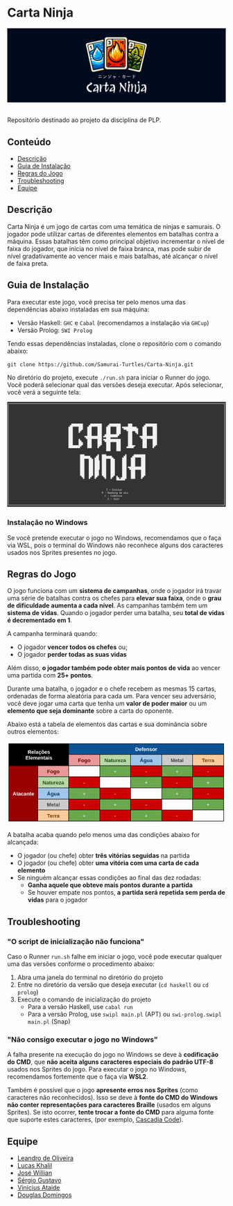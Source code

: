 # Carta Ninja

<div style="width: 100%; display: flex; justify-content: center; margin-bottom: 32px">
  <img src="./public/imgs/banner.png" alt="Banner" />
</div>

Repositório destinado ao projeto da disciplina de PLP.

## Conteúdo

- [Descrição](#descrição)
- [Guia de Instalação](#guia-de-instalação)
- [Regras do Jogo](#regras-do-jogo)
- [Troubleshooting](#troubleshooting)
- [Equipe](#equipe)

## Descrição

Carta Ninja é um jogo de cartas com uma temática de ninjas e samurais. O jogador
pode utilizar cartas de diferentes elementos em batalhas contra a máquina.
Essas batalhas têm como principal objetivo incrementar o nível de faixa do
jogador, que inicia no nível de faixa branca, mas pode subir de nível
gradativamente ao vencer mais e mais batalhas, até alcançar o nível de faixa
preta.

## Guia de Instalação

Para executar este jogo, você precisa ter pelo menos uma das dependências abaixo
instaladas em sua máquina:

- Versão Haskell: `GHC` e `Cabal` (recomendamos a instalação via `GHCup`)
- Versão Prolog: `SWI Prolog`

Tendo essas dependências instaladas, clone o repositório com o comando abaixo:

```
git clone https://github.com/Samurai-Turtles/Carta-Ninja.git
```

No diretório do projeto, execute `./run.sh` para iniciar o Runner do jogo. Você
poderá selecionar qual das versões deseja executar. Após selecionar, você verá
a seguinte tela:

![Start Screen](./public/imgs/tela-inicial.png)

### Instalação no Windows

Se você pretende executar o jogo no Windows, recomendamos que o faça via WSL, 
pois o terminal do Windows não reconhece alguns dos caracteres usados nos 
Sprites presentes no jogo.

## Regras do Jogo

O jogo funciona com um **sistema de campanhas**, onde o jogador irá travar
uma série de batalhas contra os chefes para **elevar sua faixa**, onde o 
**grau de dificuldade aumenta a cada nível**. As campanhas também tem um 
**sistema de vidas**. Quando o jogador perder uma batalha, seu 
**total de vidas é decrementado em 1**. 

A campanha terminará quando:

- O jogador **vencer todos os chefes** ou; 
- O jogador **perder todas as suas vidas**

Além disso, **o jogador também pode obter mais pontos de vida** ao vencer uma
partida com **25+ pontos**.

Durante uma batalha, o jogador e o chefe recebem as mesmas 15 cartas, ordenadas
de forma aleatória para cada um. Para vencer seu adversário, você deve jogar uma
carta que tenha um **valor de poder maior** ou um **elemento que seja dominante**
sobre a carta do oponente. 

Abaixo está a tabela de elementos das cartas e sua dominância sobre outros elementos:

![Relações Elementais](./public/imgs/elementos.png)

A batalha acaba quando pelo menos uma das condições abaixo for alcançada:

- O jogador (ou chefe) obter **três vitórias seguidas** na partida
- O jogador (ou chefe) obter **uma vitória com uma carta de cada elemento**
- Se ninguém alcançar essas condições ao final das dez rodadas:
  - **Ganha aquele que obteve mais pontos durante a partida**
  - Se houver empate nos pontos, **a partida será repetida sem perda de vidas** 
    para o jogador

## Troubleshooting

### "O script de inicialização não funciona"

Caso o Runner `run.sh` falhe em iniciar o jogo, você pode executar qualquer
uma das versões conforme o procedimento abaixo:

1. Abra uma janela do terminal no diretório do projeto
2. Entre no diretório da versão que deseja executar (`cd haskell` ou `cd prolog`)
3. Execute o comando de inicialização do projeto
   - Para a versão Haskell, use `cabal run`
   - Para a versão Prolog, use `swipl main.pl` (APT) ou `swi-prolog.swipl main.pl` (Snap)

### "Não consigo executar o jogo no Windows"

A falha presente na execução do jogo no Windows se deve à **codificação do CMD**,
que **não aceita alguns caracteres especiais do padrão UTF-8** usados nos Sprites 
do jogo. Para executar o jogo no Windows, recomendamos fortemente que o faça via 
**WSL2**.

Também é possível que o jogo **apresente erros nos Sprites** (como caracteres não
reconhecidos). Isso se deve à **fonte do CMD do Windows não conter representações
para caracteres Braille** (usados em alguns Sprites). Se isto ocorrer, **tente
trocar a fonte do CMD** para alguma fonte que suporte estes caracteres,
(por exemplo, [Cascadia Code](https://github.com/microsoft/cascadia-code)).

## Equipe

- [Leandro de Oliveira](https://github.com/losout0)
- [Lucas Khalil](https://github.com/LucasKhalil)
- [José Willian](https://github.com/JWillianSl)
- [Sérgio Gustavo](https://github.com/sergio-gustavo-andrade-grilo)
- [Vinicius Ataide](https://github.com/ViniciusUltraAD)
- [Douglas Domingos](https://github.com/dougdomingos)
